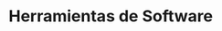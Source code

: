 <!-- TITLE: Redes -->
<!-- SUBTITLE: Listado de herramientas de Software -->
# Herramientas de Software